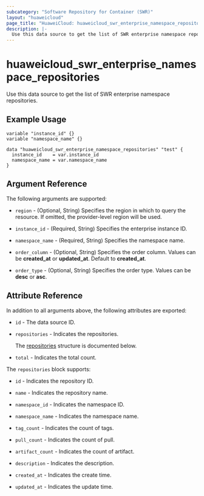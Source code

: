```yaml
---
subcategory: "Software Repository for Container (SWR)"
layout: "huaweicloud"
page_title: "HuaweiCloud: huaweicloud_swr_enterprise_namespace_repositories"
description: |-
  Use this data source to get the list of SWR enterprise namespace repositories.
---
```


# huaweicloud_swr_enterprise_namespace_repositories

Use this data source to get the list of SWR enterprise namespace repositories.

## Example Usage

```hcl
variable "instance_id" {}
variable "namespace_name" {}

data "huaweicloud_swr_enterprise_namespace_repositories" "test" {
  instance_id    = var.instance_id
  namespace_name = var.namespace_name
}
```

## Argument Reference

The following arguments are supported:

* `region` - (Optional, String) Specifies the region in which to query the resource.
  If omitted, the provider-level region will be used.

* `instance_id` - (Required, String) Specifies the enterprise instance ID.

* `namespace_name` - (Required, String) Specifies the namespace name.

* `order_column` - (Optional, String) Specifies the order column.
  Values can be **created_at** or **updated_at**. Default to **created_at**.

* `order_type` - (Optional, String) Specifies the order type. Values can be **desc** or **asc**.

## Attribute Reference

In addition to all arguments above, the following attributes are exported:

* `id` - The data source ID.

* `repositories` - Indicates the repositories.

  The [repositories](#repositories_struct) structure is documented below.

* `total` - Indicates the total count.

<a name="repositories_struct"></a>
The `repositories` block supports:

* `id` - Indicates the repository ID.

* `name` - Indicates the repository name.

* `namespace_id` - Indicates the namespace ID.

* `namespace_name` - Indicates the namespace name.

* `tag_count` - Indicates the count of tags.

* `pull_count` - Indicates the count of pull.

* `artifact_count` - Indicates the count of artifact.

* `description` - Indicates the description.

* `created_at` - Indicates the create time.

* `updated_at` - Indicates the update time.
